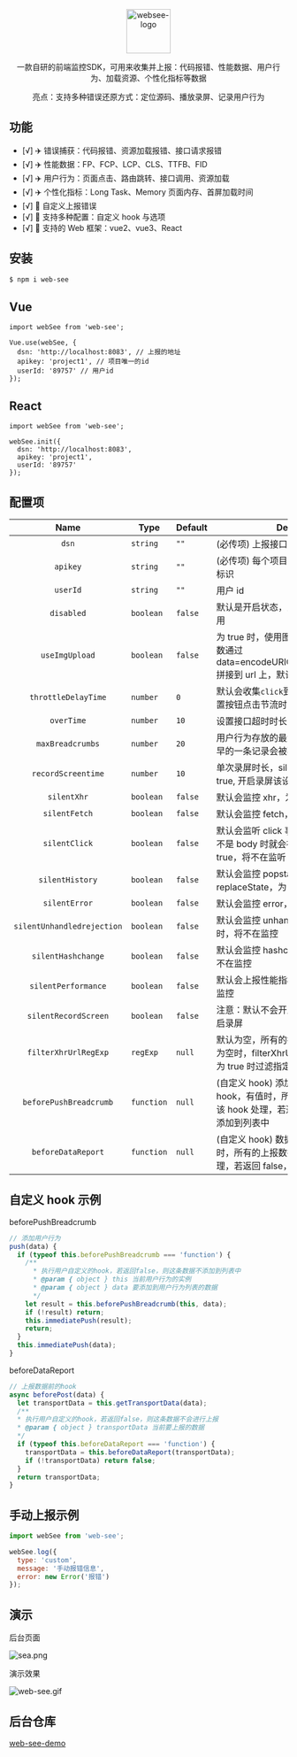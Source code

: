 <div align="center">
    <a href="#" target="_blank">
    <img src="https://i.postimg.cc/bN7f4YY3/logo.png" alt="websee-logo" height="80">
    </a>
    <p>一款自研的前端监控SDK，可用来收集并上报：代码报错、性能数据、用户行为、加载资源、个性化指标等数据</p>
    <p>亮点：支持多种错误还原方式：定位源码、播放录屏、记录用户行为</p>
</div>

## 功能

- [√] ✈️ 错误捕获：代码报错、资源加载报错、接口请求报错
- [√] ✈️ 性能数据：FP、FCP、LCP、CLS、TTFB、FID
- [√] ✈️ 用户行为：页面点击、路由跳转、接口调用、资源加载
- [√] ✈️ 个性化指标：Long Task、Memory 页面内存、首屏加载时间
- [√] 🚀 自定义上报错误
- [√] 🚀 支持多种配置：自定义 hook 与选项
- [√] 🚀 支持的 Web 框架：vue2、vue3、React

## 安装

```bash
$ npm i web-see
```

## Vue

```
import webSee from 'web-see';

Vue.use(webSee, {
  dsn: 'http://localhost:8083', // 上报的地址
  apikey: 'project1', // 项目唯一的id
  userId: '89757' // 用户id
});
```

## React

```
import webSee from 'web-see';

webSee.init({
  dsn: 'http://localhost:8083',
  apikey: 'project1',
  userId: '89757'
});
```

## 配置项

|            Name            | Type       | Default | Description                                                                                                             |
| :------------------------: | ---------- | ------- | ----------------------------------------------------------------------------------------------------------------------- |
|           `dsn`            | `string`   | `""`    | (必传项) 上报接口的地址，post 方法                                                                                      |
|          `apikey`          | `string`   | `""`    | (必传项) 每个项目对应一个 apikey，唯一标识                                                                              |
|          `userId`          | `string`   | `""`    | 用户 id                                                                                                                 |
|         `disabled`         | `boolean`  | `false` | 默认是开启状态，为 true 时，会将 sdk 禁用                                                                               |
|       `useImgUpload`       | `boolean`  | `false` | 为 true 时，使用图片打点上报的方式，参数通过 data=encodeURIComponent(reportData) 拼接到 url 上，默认为 false            |
|    `throttleDelayTime`     | `number`   | `0`     | 默认会收集`click`到的标签，该参数可以设置按钮点击节流时间                                                               |
|         `overTime`         | `number`   | `10`    | 设置接口超时时长，默认 10s                                                                                              |
|      `maxBreadcrumbs`      | `number`   | `20`    | 用户行为存放的最大容量，超过 20 条，最早的一条记录会被覆盖掉                                                            |
|     `recordScreentime`     | `number`   | `10`    | 单次录屏时长，silentRecordScreen 设为 true, 开启录屏该设置才有效                                                        |
|        `silentXhr`         | `boolean`  | `false` | 默认会监控 xhr，为 true 时，将不再监控                                                                                  |
|       `silentFetch`        | `boolean`  | `false` | 默认会监控 fetch，为 true 时，将不再监控                                                                                |
|       `silentClick`        | `boolean`  | `false` | 默认会监听 click 事件，当用户点击的标签不是 body 时就会被放入 breadcrumb，为 true，将不在监听                           |
|      `silentHistory`       | `boolean`  | `false` | 默认会监控 popstate、pushState、replaceState，为 true 时，将不再监控                                                    |
|       `silentError`        | `boolean`  | `false` | 默认会监控 error，为 true 时，将不在监控                                                                                |
| `silentUnhandledrejection` | `boolean`  | `false` | 默认会监控 unhandledrejection，为 true 时，将不在监控                                                                   |
|     `silentHashchange`     | `boolean`  | `false` | 默认会监控 hashchange，为 true 时，将不在监控                                                                           |
|    `silentPerformance`     | `boolean`  | `false` | 默认会上报性能指标，为 true 时，将不在监控                                                                              |
|    `silentRecordScreen`    | `boolean`  | `false` | 注意：默认不会开启录屏，为 true 时，开启录屏                                                                            |
|    `filterXhrUrlRegExp`    | `regExp`   | `null`  | 默认为空，所有的接口请求都会被监听，不为空时，filterXhrUrlRegExp.test(xhr.url)为 true 时过滤指定的接口                  |
|   `beforePushBreadcrumb`   | `function` | `null`  | (自定义 hook) 添加到行为列表前的 hook，有值时，所有的用户行为都要经过该 hook 处理，若返回 false，该行为不会添加到列表中 |
|     `beforeDataReport`     | `function` | `null`  | (自定义 hook) 数据上报前的 hook，有值时，所有的上报数据都要经过该 hook 处理，若返回 false，该条数据不会上报             |

## 自定义 hook 示例

beforePushBreadcrumb

```javascript
// 添加用户行为
push(data) {
  if (typeof this.beforePushBreadcrumb === 'function') {
    /**
      * 执行用户自定义的hook，若返回false，则这条数据不添加到列表中
      * @param { object } this 当前用户行为的实例
      * @param { object } data 要添加到用户行为列表的数据
      */
    let result = this.beforePushBreadcrumb(this, data);
    if (!result) return;
    this.immediatePush(result);
    return;
  }
  this.immediatePush(data);
}
```

beforeDataReport

```javascript
// 上报数据前的hook
async beforePost(data) {
  let transportData = this.getTransportData(data);
  /**
  * 执行用户自定义的hook，若返回false，则这条数据不会进行上报
  * @param { object } transportData 当前要上报的数据
  */
  if (typeof this.beforeDataReport === 'function') {
    transportData = this.beforeDataReport(transportData);
    if (!transportData) return false;
  }
  return transportData;
}
```

## 手动上报示例

```javascript
import webSee from 'web-see';

webSee.log({
  type: 'custom',
  message: '手动报错信息',
  error: new Error('报错')
});
```

## 演示

后台页面

![sea.png](https://p1-juejin.byteimg.com/tos-cn-i-k3u1fbpfcp/93521acd7dd0499295bcd336a8a55fbc~tplv-k3u1fbpfcp-watermark.image?)

演示效果

![web-see.gif](https://p9-juejin.byteimg.com/tos-cn-i-k3u1fbpfcp/1ca730fd02164501a82eb492a6bf8583~tplv-k3u1fbpfcp-watermark.image?)

## 后台仓库

[web-see-demo](https://github.com/xy-sea/web-see-demo)
